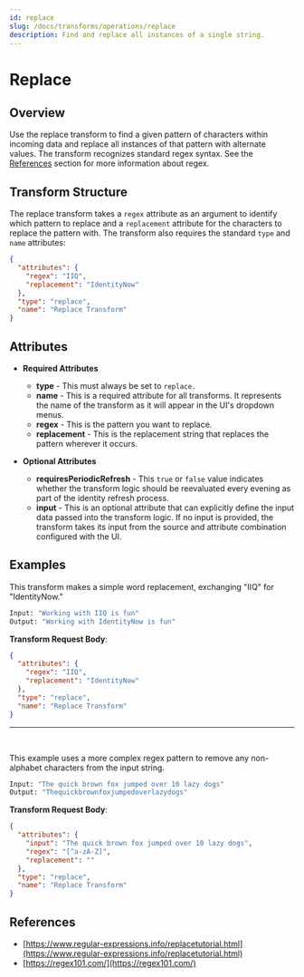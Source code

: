 ```yaml
---
id: replace
slug: /docs/transforms/operations/replace
description: Find and replace all instances of a single string.
---
```

# Replace

## Overview

Use the replace transform to find a given pattern of characters within incoming data and replace all instances of that pattern with alternate values. The transform recognizes standard regex syntax. See the [References](#references) section for more information about regex.

## Transform Structure

The replace transform takes a `regex` attribute as an argument to identify which pattern to replace and a `replacement` attribute for the characters to replace the pattern with. The transform also requires the standard `type` and `name` attributes:

```json
{
  "attributes": {
    "regex": "IIQ",
    "replacement": "IdentityNow"
  },
  "type": "replace",
  "name": "Replace Transform"
}
```

## Attributes

- **Required Attributes**
  - **type** - This must always be set to `replace.`
  - **name** - This is a required attribute for all transforms. It represents the name of the transform as it will appear in the UI's dropdown menus.
  - **regex** - This is the pattern you want to replace.
  - **replacement** - This is the replacement string that replaces the pattern wherever it occurs.

- **Optional Attributes**
  - **requiresPeriodicRefresh** - This `true` or `false` value indicates whether the transform logic should be reevaluated every evening as part of the identity refresh process.
  - **input** - This is an optional attribute that can explicitly define the input data passed into the transform logic. If no input is provided, the transform takes its input from the source and attribute combination configured with the UI.

## Examples

This transform makes a simple word replacement, exchanging "IIQ" for "IdentityNow."

```bash
Input: "Working with IIQ is fun"
Output: "Working with IdentityNow is fun"
```

**Transform Request Body**:

```json
{
  "attributes": {
    "regex": "IIQ",
    "replacement": "IdentityNow"
  },
  "type": "replace",
  "name": "Replace Transform"
}
```

---

<p>&nbsp;</p>

This example uses a more complex regex pattern to remove any non-alphabet characters from the input string.

```bash
Input: "The quick brown fox jumped over 10 lazy dogs"
Output: "Thequickbrownfoxjumpedoverlazydogs"
```

**Transform Request Body**:

```json
{
  "attributes": {
    "input": "The quick brown fox jumped over 10 lazy dogs",
    "regex": "[^a-zA-Z]",
    "replacement": ""
  },
  "type": "replace",
  "name": "Replace Transform"
}
```

## References

- [https://www.regular-expressions.info/replacetutorial.html](https://www.regular-expressions.info/replacetutorial.html)
- [https://regex101.com/](https://regex101.com/)

